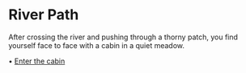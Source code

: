 # River Path

After crossing the river and pushing through a thorny patch, you find yourself face to face with a cabin in a quiet meadow.

•⁠  ⁠[Enter the cabin](./the_cabin.md)